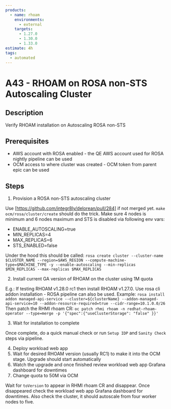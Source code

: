 ```yaml
---
products:
  - name: rhoam
    environments:
      - external
    targets:
      - 1.27.0
      - 1.30.0
      - 1.33.0
estimate: 4h
tags:
  - automated
---
```


# A43 - RHOAM on ROSA non-STS Autoscaling Cluster

## Description

Verify RHOAM installation on Autoscaling ROSA non-STS

## Prerequisites

- AWS account with ROSA enabled - the QE AWS account used for ROSA nightly pipeline can be used
- OCM access to where cluster was created - OCM token from parent epic can be used

## Steps

1. Provision a ROSA non-STS autoscaling cluster

Use [https://github.com/integr8ly/delorean/pull/284] if not merged yet. `make ocm/rosa/cluster/create` should do the trick. Make sure 4 nodes is minimum and 6 nodes maximum and STS is disabled via following env vars:

- ENABLE_AUTOSCALING=true
- MIN_REPLICAS=4
- MAX_REPLICAS=6
- STS_ENABLED=false

Under the hood this should be called:
`rosa create cluster --cluster-name $CLUSTER_NAME --region=$AWS_REGION --compute-machine-type=$MACHINE_TYPE -y --enable-autoscaling --min-replicas $MIN_REPLICAS --max-replicas $MAX_REPLICAS`

2. Install current GA version of RHOAM on the cluster using 1M quota

E.g.: If testing RHOAM v1.28.0 rc1 then install RHOAM v1.27.0. Use rosa cli addon installation - ROSA pipeline can also be used. Example: `rosa install addon managed-api-service --cluster=${clusterName} --addon-managed-api-service=10 --addon-resource-required=true --cidr-range=10.1.0.0/26`
Then patch the RHMI rhoam CR:
`oc patch rhmi rhoam -n redhat-rhoam-operator --type=merge -p '{"spec":{"useClusterStorage": "false" }}'`

3. Wait for installation to complete

Once complete, do a quick manual check or run `Setup IDP` and `Sanity Check` steps via pipeline.

4. Deploy workload web app
5. Wait for desired RHOAM version (usually RC1) to make it into the OCM stage. Upgrade should start automatically
6. Watch the upgrade and once finished review workload web app Grafana dashboard for downtimes
7. Change quota to 50M via OCM

Wait for `toVersion` to appear in RHMI rhoam CR and disappear. Once disappeared check the workload web app Grafana dashboard for downtimes. Also check the cluster, it should autoscale from four worker nodes to five.
